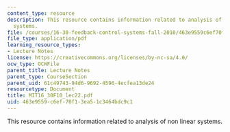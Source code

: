 ```yaml
---
content_type: resource
description: This resource contains information related to analysis of non linear
  systems.
file: /courses/16-30-feedback-control-systems-fall-2010/463e9559c6ef70f13ea51c3464bdc9c1_MIT16_30F10_lec22.pdf
file_type: application/pdf
learning_resource_types:
- Lecture Notes
license: https://creativecommons.org/licenses/by-nc-sa/4.0/
ocw_type: OCWFile
parent_title: Lecture Notes
parent_type: CourseSection
parent_uid: 61c49743-94d6-9692-4596-4ecfea13de24
resourcetype: Document
title: MIT16_30F10_lec22.pdf
uid: 463e9559-c6ef-70f1-3ea5-1c3464bdc9c1
---
```

This resource contains information related to analysis of non linear systems.